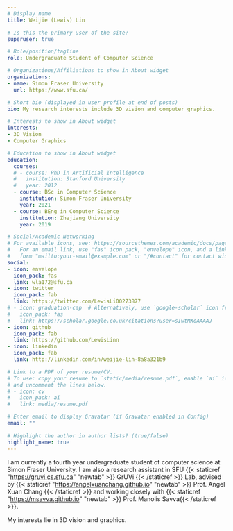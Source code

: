 ```yaml
---
# Display name
title: Weijie (Lewis) Lin

# Is this the primary user of the site?
superuser: true

# Role/position/tagline
role: Undergraduate Student of Computer Science

# Organizations/Affiliations to show in About widget
organizations:
- name: Simon Fraser University
  url: https://www.sfu.ca/

# Short bio (displayed in user profile at end of posts)
bio: My research interests include 3D vision and computer graphics.

# Interests to show in About widget
interests:
- 3D Vision
- Computer Graphics

# Education to show in About widget
education:
  courses:
  # - course: PhD in Artificial Intelligence
  #   institution: Stanford University
  #   year: 2012
  - course: BSc in Computer Science
    institution: Simon Fraser University
    year: 2021
  - course: BEng in Computer Science
    institution: Zhejiang University
    year: 2019

# Social/Academic Networking
# For available icons, see: https://sourcethemes.com/academic/docs/page-builder/#icons
#   For an email link, use "fas" icon pack, "envelope" icon, and a link in the
#   form "mailto:your-email@example.com" or "/#contact" for contact widget.
social:
- icon: envelope
  icon_pack: fas
  link: wla172@sfu.ca
- icon: twitter
  icon_pack: fab
  link: https://twitter.com/LewisLi00273877
# - icon: graduation-cap  # Alternatively, use `google-scholar` icon from `ai` icon pack
#   icon_pack: fas
#   link: https://scholar.google.co.uk/citations?user=sIwtMXoAAAAJ
- icon: github
  icon_pack: fab
  link: https://github.com/LewisLinn
- icon: linkedin
  icon_pack: fab
  link: http://linkedin.com/in/weijie-lin-8a8a321b9

# Link to a PDF of your resume/CV.
# To use: copy your resume to `static/media/resume.pdf`, enable `ai` icons in `params.toml`, 
# and uncomment the lines below.
# - icon: cv
#   icon_pack: ai
#   link: media/resume.pdf

# Enter email to display Gravatar (if Gravatar enabled in Config)
email: ""

# Highlight the author in author lists? (true/false)
highlight_name: true
---
```


I am currently a fourth year undergraduate student of computer science at Simon Fraser University. I am also a research assistant in SFU {{< staticref "https://gruvi.cs.sfu.ca" "newtab" >}} GrUVi {{< /staticref >}} Lab, advised by {{< staticref "https://angelxuanchang.github.io" "newtab" >}} Prof. Angel Xuan Chang {{< /staticref >}} and working closely with {{< staticref "https://msavva.github.io" "newtab" >}} Prof. Manolis Savva{{< /staticref >}}.

My interests lie in 3D vision and graphics.
<!-- 
{{< icon name="download" pack="fas" >}} Download my {{< staticref "https://msavva.github.io" "newtab" >}}resumé{{< /staticref >}}. -->
